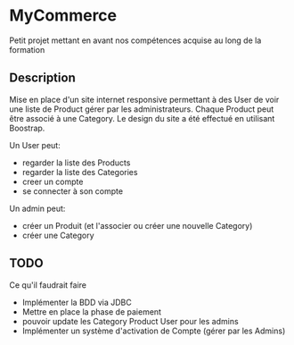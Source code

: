 # MyCommerce

Petit projet mettant en avant nos compétences acquise au long de la formation

## Description

Mise en place d'un site internet responsive permettant à des User de voir une liste de Product gérer par les administrateurs.
Chaque Product peut être associé à une Category.
Le design du site a été effectué en utilisant Boostrap.

Un User peut:
- regarder la liste des Products
- regarder la liste des Categories
- creer un compte
- se connecter à son compte

Un admin peut:
- créer un Produit (et l'associer ou créer une nouvelle Category)
- créer une Category

## TODO
Ce qu'il faudrait faire 
- Implémenter la BDD via JDBC
- Mettre en place la phase de paiement
- pouvoir update les Category Product User pour les admins
- Implémenter un système d'activation de Compte (gérer par les Admins)
